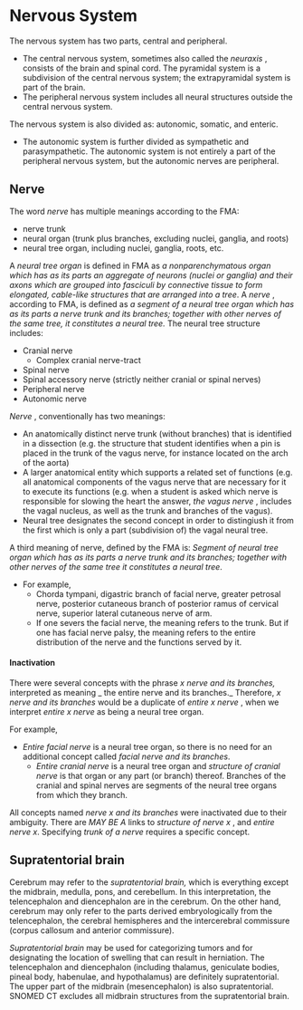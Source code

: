 # Nervous System

The nervous system has two parts, central and peripheral.

* The central nervous system, sometimes also called the _neuraxis_ , consists of the brain and spinal cord. The pyramidal system is a subdivision of the central nervous system; the extrapyramidal system is part of the brain.
* The peripheral nervous system includes all neural structures outside the central nervous system.

The nervous system is also divided as: autonomic, somatic, and enteric.

* The autonomic system is further divided as sympathetic and parasympathetic. The autonomic system is not entirely a part of the peripheral nervous system, but the autonomic nerves are peripheral.

## Nerve

The word _nerve_ has multiple meanings according to the FMA:

* nerve trunk
* neural organ (trunk plus branches, excluding nuclei, ganglia, and roots)
* neural tree organ, including nuclei, ganglia, roots, etc.

A _neural tree organ_ is defined in FMA as _a nonparenchymatous organ which has as its parts an aggregate of neurons (nuclei or ganglia) and their axons which are grouped into fasciculi by connective tissue to form elongated, cable-like structures that are arranged into a tree_. A _nerve_ , according to FMA, is defined as _a segment of a neural tree organ which has as its parts a nerve trunk and its branches; together with other nerves of the same tree, it constitutes a neural tree._ The neural tree structure includes:

* Cranial nerve
  * Complex cranial nerve-tract
* Spinal nerve
* Spinal accessory nerve (strictly neither cranial or spinal nerves)
* Peripheral nerve
* Autonomic nerve

_Nerve_ , conventionally has two meanings:

* An anatomically distinct nerve trunk (without branches) that is identified in a dissection (e.g. the structure that student identifies when a pin is placed in the trunk of the vagus nerve, for instance located on the arch of the aorta)
* A larger anatomical entity which supports a related set of functions (e.g. all anatomical components of the vagus nerve that are necessary for it to execute its functions (e.g. when a student is asked which nerve is responsible for slowing the heart the answer, _the vagus nerve_ , includes the vagal nucleus, as well as the trunk and branches of the vagus).
* Neural tree designates the second concept in order to distingiush it from the first which is only a part (subdivision of) the vagal neural tree.

A third meaning of nerve, defined by the FMA is: _Segment of neural tree organ which has as its parts a nerve trunk and its branches; together with other nerves of the same tree it constitutes a neural tree_.

* For example,
  * Chorda tympani, digastric branch of facial nerve, greater petrosal nerve, posterior cutaneous branch of posterior ramus of cervical nerve, superior lateral cutaneous nerve of arm.
  * If one severs the facial nerve, the meaning refers to the trunk. But if one has facial nerve palsy, the meaning refers to the entire distribution of the nerve and the functions served by it.

#### Inactivation

There were several concepts with the phrase _x nerve and its branches,_ interpreted as meaning \_ the entire nerve and its branches.\_ Therefore, _x nerve and its branches_ would be a duplicate of _entire x nerve_ , when we interpret _entire x nerve_ as being a neural tree organ.

For example,

* _Entire facial nerve_ is a neural tree organ, so there is no need for an additional concept called _facial nerve and its branches_.
  * _Entire cranial nerve_ is a neural tree organ and _structure of cranial nerve_ is that organ or any part (or branch) thereof. Branches of the cranial and spinal nerves are segments of the neural tree organs from which they branch.

All concepts named _nerve x and its branches_ were inactivated due to their ambiguity. There are _MAY BE A_ links to _structure of nerve x_ , and _entire nerve x_.  Specifying _trunk of a nerve_ requires a specific concept.

## Supratentorial brain

Cerebrum may refer to the _supratentorial brain,_ which is everything except the midbrain, medulla, pons, and cerebellum. In this interpretation, the telencephalon and diencephalon are in the cerebrum. On the other hand, cerebrum may only refer to the parts derived embryologically from the telencephalon, the cerebral hemispheres and the intercerebral commissure (corpus callosum and anterior commissure).

_Supratentorial brain_ may be used for categorizing tumors and for designating the location of swelling that can result in herniation. The telencephalon and diencephalon (including thalamus, geniculate bodies, pineal body, habenulae, and hypothalamus) are definitely supratentorial. The upper part of the midbrain (mesencephalon) is also supratentorial. SNOMED CT excludes all midbrain structures from the supratentorial brain.
